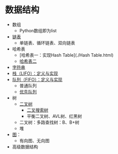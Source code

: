 # 数据结构

- 数组
  - Python数组即为list
- [链表](./链表.html) 
  - 单链表、循环链表、双向链表
- 哈希表
  - [哈希表一：实现Hash Table](./Hash Table.html) 
  - [哈希表二](./哈希表二.html) 
- [字符串](./字符串.html) 
- [栈（LIFO）：定义与实现](./栈.html) 
- [队列（FIFO）：定义与实现](./队列.html) 
  - 普通队列
  - [优先队列](./优先队列.html) 
- 树
  - [二叉树](./二叉树.html) 
    - [二叉搜索树](./二叉搜索树.html) 
    - 平衡二叉树、AVL树、红黑树
  - 二叉树：多路查找树：B、B+树
  - 堆
- [图](./图.html)：
  - 有向图、无向图
- 高级数据结构